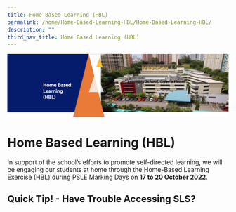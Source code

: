 ```yaml
---
title: Home Based Learning (HBL)
permalink: /home/Home-Based-Learning-HBL/Home-Based-Learning-HBL/
description: ""
third_nav_title: Home Based Learning (HBL)
---
```

![](/images/HBL.png)

Home Based Learning (HBL)
=========================

  

In support of the school’s efforts to promote self-directed learning, we will be engaging our students at home through the Home-Based Learning Exercise (HBL) during PSLE Marking Days on **17 to 20 October 2022**. 

Quick Tip! - Have Trouble Accessing SLS?
----------------------------------------